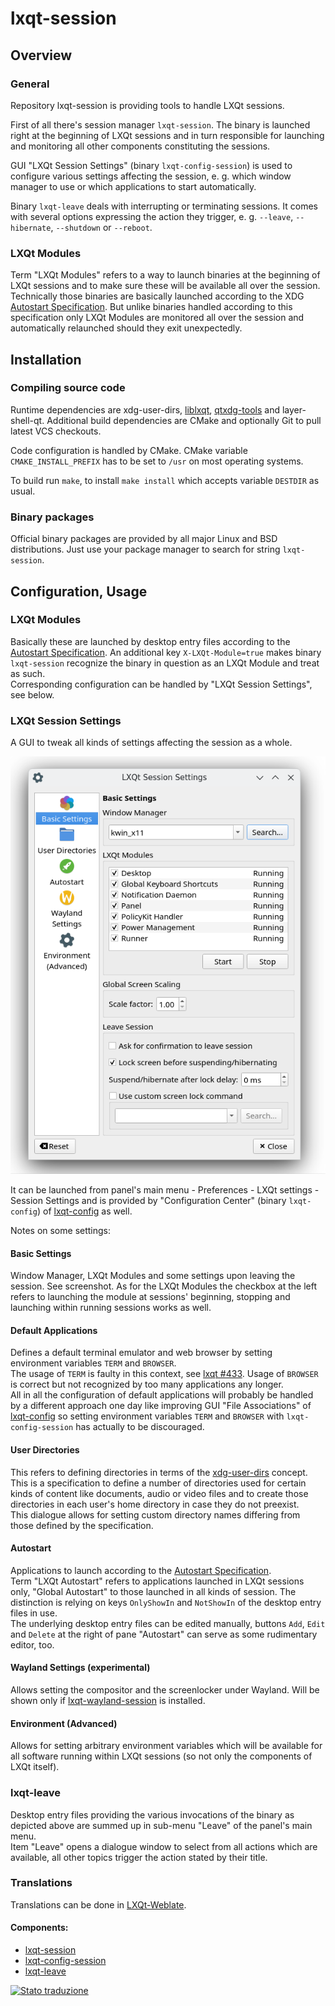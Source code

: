 # lxqt-session

## Overview

### General

Repository lxqt-session is providing tools to handle LXQt sessions.

First of all there's session manager `lxqt-session`. The binary is launched right at the beginning of LXQt sessions and in turn responsible for launching and monitoring all other components constituting the sessions.  

GUI "LXQt Session Settings" (binary `lxqt-config-session`) is used to configure various settings affecting the session, e. g. which window manager to use or which applications to start automatically.  

Binary `lxqt-leave` deals with interrupting or terminating sessions. It comes with several options expressing the action they trigger, e. g. `--leave`, `--hibernate`, `--shutdown` or `--reboot`.  

### LXQt Modules

Term "LXQt Modules" refers to a way to launch binaries at the beginning of LXQt sessions and to make sure these will be available all over the session.  
Technically those binaries are basically launched according to the XDG [Autostart Specification](https://www.freedesktop.org/wiki/Specifications/autostart-spec/). But unlike binaries handled according to this specification only LXQt Modules are monitored all over the session and automatically relaunched should they exit unexpectedly.  

## Installation

### Compiling source code

Runtime dependencies are xdg-user-dirs, [liblxqt](https://github.com/lxqt/liblxqt), [qtxdg-tools](https://github.com/lxqt/qtxdg-tools) and layer-shell-qt.
Additional build dependencies are CMake and optionally Git to pull latest VCS checkouts.

Code configuration is handled by CMake. CMake variable `CMAKE_INSTALL_PREFIX` has to be set to `/usr` on most operating systems.  

To build run `make`, to install `make install` which accepts variable `DESTDIR` as usual.  

### Binary packages

Official binary packages are provided by all major Linux and BSD distributions. Just use your package manager to search for string `lxqt-session`.

## Configuration, Usage

### LXQt Modules

Basically these are launched by desktop entry files according to the [Autostart Specification](https://www.freedesktop.org/wiki/Specifications/autostart-spec/). An additional key `X-LXQt-Module=true` makes binary `lxqt-session` recognize the binary in question as an LXQt Module and treat as such.  
Corresponding configuration can be handled by "LXQt Session Settings", see below.  

### LXQt Session Settings

A GUI to tweak all kinds of settings affecting the session as a whole.

![lxqt-config-session](lxqt-config-session.png)

It can be launched from panel's main menu - Preferences - LXQt settings - Session Settings and is provided by "Configuration Center" (binary `lxqt-config`) of [lxqt-config](https://github.com/lxqt/lxqt-config) as well.  

Notes on some settings:

#### Basic Settings
Window Manager, LXQt Modules and some settings upon leaving the session. See screenshot. As for the LXQt Modules the checkbox at the left refers to launching the module at sessions' beginning, stopping and launching within running sessions works as well.  

#### Default Applications
Defines a default terminal emulator and web browser by setting environment variables `TERM` and `BROWSER`.  
The usage of `TERM` is faulty in this context, see [lxqt #433](https://github.com/lxqt/lxqt/issues/433). Usage of `BROWSER` is correct but not recognized by too many applications any longer.  
All in all the configuration of default applications will probably be handled by a different approach one day like improving GUI "File Associations" of [lxqt-config](https://github.com/lxqt/lxqt-config) so setting environment variables `TERM` and `BROWSER` with `lxqt-config-session` has actually to be discouraged.  

#### User Directories
This refers to defining directories in terms of the [xdg-user-dirs](https://www.freedesktop.org/wiki/Software/xdg-user-dirs/) concept. This is a specification to define a number of directories used for certain kinds of content like documents, audio or video files and to create those directories in each user's home directory in case they do not preexist.  
This dialogue allows for setting custom directory names differing from those defined by the specification.  

#### Autostart
Applications to launch according to the [Autostart Specification](https://www.freedesktop.org/wiki/Specifications/autostart-spec/).  
Term "LXQt Autostart" refers to applications launched in LXQt sessions only, "Global Autostart" to those launched in all kinds of session. The distinction is relying on keys `OnlyShowIn` and `NotShowIn` of the desktop entry files in use.  
The underlying desktop entry files can be edited manually, buttons `Add`, `Edit` and `Delete` at the right of pane "Autostart" can serve as some rudimentary editor, too.  

#### Wayland Settings (experimental)

Allows setting the compositor and the screenlocker under Wayland. Will be shown only if [lxqt-wayland-session](https://github.com/lxqt/lxqt-wayland-session/) is installed.

#### Environment (Advanced)
Allows for setting arbitrary environment variables which will be available for all software running within LXQt sessions (so not only the components of LXQt itself).

### lxqt-leave

Desktop entry files providing the various invocations of the binary as depicted above are summed up in sub-menu "Leave" of the panel's main menu.  
Item "Leave" opens a dialogue window to select from all actions which are available, all other topics trigger the action stated by their title.  

### Translations

Translations can be done in [LXQt-Weblate](https://translate.lxqt-project.org/projects/lxqt-configuration/).

#### Components:

* [lxqt-session](https://translate.lxqt-project.org/projects/lxqt-configuration/lxqt-session)
* [lxqt-config-session](https://translate.lxqt-project.org/projects/lxqt-configuration/lxqt-config-session)
* [lxqt-leave](https://translate.lxqt-project.org/projects/lxqt-configuration/lxqt-config-leave)

<a href="https://translate.lxqt-project.org/projects/lxqt-configuration/">
<img src="https://translate.lxqt-project.org/widgets/lxqt-configuration/-/lxqt-config-session/multi-auto.svg" alt="Stato traduzione" />
</a>
